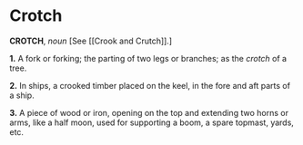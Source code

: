 # Crotch

**CROTCH**, _noun_ \[See [[Crook and Crutch]].\]

**1.** A fork or forking; the parting of two legs or branches; as the _crotch_ of a tree.

**2.** In ships, a crooked timber placed on the keel, in the fore and aft parts of a ship.

**3.** A piece of wood or iron, opening on the top and extending two horns or arms, like a half moon, used for supporting a boom, a spare topmast, yards, etc.